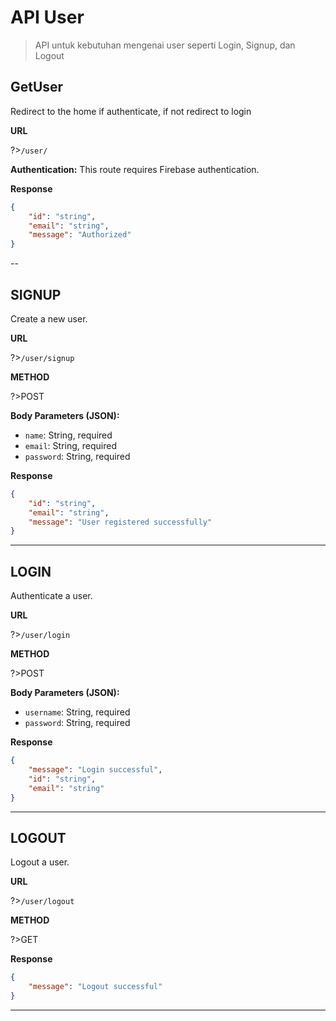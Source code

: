 # API User

>API untuk kebutuhan mengenai user seperti Login, Signup, dan Logout

## GetUser

Redirect to the home if authenticate, if not redirect to login

**URL**

?>`/user/`

**Authentication:**
This route requires Firebase authentication.

**Response**
```json
{
    "id": "string",
    "email": "string",
    "message": "Authorized"
}
```

--

## SIGNUP

Create a new user.

**URL**

?>`/user/signup`

**METHOD**

?>POST

**Body Parameters (JSON):**

- `name`: String, required
- `email`: String, required
- `password`: String, required

**Response**
```json
{
    "id": "string",
    "email": "string",
    "message": "User registered successfully"
}
```

---

## LOGIN

Authenticate a user.

**URL**

?>`/user/login`

**METHOD**

?>POST

**Body Parameters (JSON):**

- `username`: String, required
- `password`: String, required

**Response**
```json
{
    "message": "Login successful",
    "id": "string",
    "email": "string"
}
```
---

## LOGOUT

Logout a user.

**URL**

?>`/user/logout`

**METHOD**

?>GET

**Response**
```json
{
    "message": "Logout successful"
}
```
---
